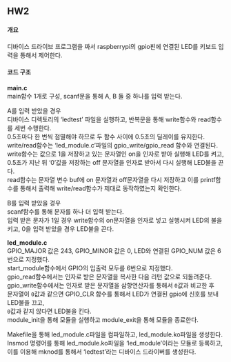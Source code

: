 ## HW2

#### 개요
디바이스 드라이브 프로그램을 짜서 raspberrypi의 gpio핀에 연결된 LED를 키보드 입력을 통해서 제어한다.  

#### 코드 구조  
**main.c**  
main함수 1개로 구성, scanf문을 통해 A, B 둘 중 하나를 입력 받는다.  

A를 입력 받았을 경우  
디바이스 디렉토리의 ‘ledtest’ 파일을 실행하고, 반복문을 통해 write함수와 read함수를 세번 수행한다.  
0.5초마다 한 번씩 점멸해야 하므로 두 함수 사이에 0.5초의 딜레이를 유지한다.
write/read함수는 ‘led_module.c’파일의 gpio_write/gpio_read 함수와 연결된다.  
write함수는 값으로 1을 저장하고 있는 문자열인 on을 인자로 받아 실행해 LED를 켜고,  
0.5초가 지난 뒤 ‘0’값을 저장하는 off 문자열을 인자로 받아서 다시 실행해 LED불을 끈다.  
read함수는 문자열 변수 buf에 on 문자열과 off문자열을 다시 저장하고 이를 printf함수를 통해서 출력해 write/read함수가 제대로 동작하였는지 확인한다.  

B를 입력 받았을 경우  
scanf함수를 통해 문자를 하나 더 입력 받는다.  
입력 받은 문자가 1일 경우 write함수의 on문자열을 인자로 넣고 실행시켜 LED의 불을 키고, 0을 입력 받았을 경우 LED불을 끈다.


**led_module.c**  
GPIO_MAJOR 값은 243, GPIO_MINOR 값은 0, LED와 연결된 GPIO_NUM 값은 6번으로 지정했다.  
start_module함수에서 GPIO의 입출력 모두를 6번으로 지정했다.  
gpio_read함수에서는 인자로 받은 문자열을 복사한 다음 리턴 값으로 되돌려준다.  
gpio_write함수에서는 인자로 받은 문자열을 삼항연산자를 통해서 `0`값과 비교한 후  
문자열이 `0`값과 같으면 GPIO_CLR 함수를 통해서 LED가 연결된 gpio에 신호를 보내 LED불을 끄고,  
`0`값과 같지 않다면 LED불을 킨다.  
module_init을 통해 모듈을 실행하고 module_exit을 통해 모듈을 종료한다.  

Makefile을 통해 led_module.c파일을 컴파일하고, led_module.ko파일을 생성한다.  
Insmod 명령어를 통해 led_module.ko파일을 ‘led_module’이라는 모듈로 등록하고,  
이를 이용해 mknod를 통해서 ‘ledtest’라는 디바이스 드라이버를 생성한다.  
